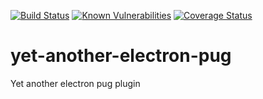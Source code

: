 [![Build Status](https://travis-ci.org/revington/yet-another-electron-pug.svg?branch=master)](https://travis-ci.org/revington/yet-another-electron-pug)
[![Known Vulnerabilities](https://snyk.io/test/github/revington/yet-another-electron-pug/badge.svg?targetFile=package.json)](https://snyk.io/test/github/revington/yet-another-electron-pug?targetFile=package.json)
[![Coverage Status](https://coveralls.io/repos/github/revington/yet-another-electron-pug/badge.svg?branch=master)](https://coveralls.io/github/revington/yet-another-electron-pug?branch=master)
# yet-another-electron-pug
Yet another electron pug plugin
